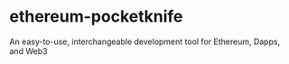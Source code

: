 # ethereum-pocketknife
An easy-to-use, interchangeable development tool for Ethereum, Dapps, and Web3
